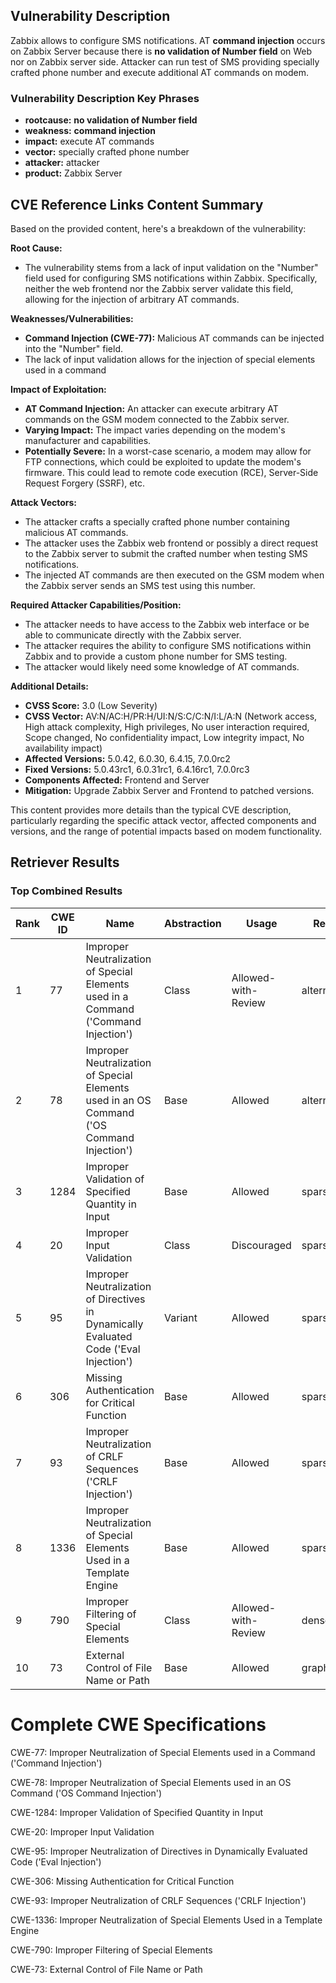 ## Vulnerability Description
Zabbix allows to configure SMS notifications. AT **command injection** occurs on Zabbix Server because there is **no validation of Number field** on Web nor on Zabbix server side. Attacker can run test of SMS providing specially crafted phone number and execute additional AT commands on modem.

### Vulnerability Description Key Phrases
- **rootcause:** **no validation of Number field**
- **weakness:** **command injection**
- **impact:** execute AT commands
- **vector:** specially crafted phone number
- **attacker:** attacker
- **product:** Zabbix Server

## CVE Reference Links Content Summary
Based on the provided content, here's a breakdown of the vulnerability:

**Root Cause:**
- The vulnerability stems from a lack of input validation on the "Number" field used for configuring SMS notifications within Zabbix. Specifically, neither the web frontend nor the Zabbix server validate this field, allowing for the injection of arbitrary AT commands.

**Weaknesses/Vulnerabilities:**
- **Command Injection (CWE-77):** Malicious AT commands can be injected into the "Number" field.
- The lack of input validation allows for the injection of special elements used in a command

**Impact of Exploitation:**
- **AT Command Injection:** An attacker can execute arbitrary AT commands on the GSM modem connected to the Zabbix server.
- **Varying Impact:** The impact varies depending on the modem's manufacturer and capabilities.
- **Potentially Severe:** In a worst-case scenario, a modem may allow for FTP connections, which could be exploited to update the modem's firmware. This could lead to remote code execution (RCE), Server-Side Request Forgery (SSRF), etc.

**Attack Vectors:**
- The attacker crafts a specially crafted phone number containing malicious AT commands.
- The attacker uses the Zabbix web frontend or possibly a direct request to the Zabbix server to submit the crafted number when testing SMS notifications.
- The injected AT commands are then executed on the GSM modem when the Zabbix server sends an SMS test using this number.

**Required Attacker Capabilities/Position:**
- The attacker needs to have access to the Zabbix web interface or be able to communicate directly with the Zabbix server.
- The attacker requires the ability to configure SMS notifications within Zabbix and to provide a custom phone number for SMS testing.
- The attacker would likely need some knowledge of AT commands.

**Additional Details:**
- **CVSS Score:** 3.0 (Low Severity)
- **CVSS Vector:** AV:N/AC:H/PR:H/UI:N/S:C/C:N/I:L/A:N (Network access, High attack complexity, High privileges, No user interaction required, Scope changed, No confidentiality impact, Low integrity impact, No availability impact)
- **Affected Versions:** 5.0.42, 6.0.30, 6.4.15, 7.0.0rc2
- **Fixed Versions:** 5.0.43rc1, 6.0.31rc1, 6.4.16rc1, 7.0.0rc3
- **Components Affected:** Frontend and Server
- **Mitigation:** Upgrade Zabbix Server and Frontend to patched versions.

This content provides more details than the typical CVE description, particularly regarding the specific attack vector, affected components and versions, and the range of potential impacts based on modem functionality.

## Retriever Results

### Top Combined Results

| Rank | CWE ID | Name | Abstraction | Usage  | Retrievers | Individual Scores |
|------|--------|------|-------------|-------|------------|-------------------|
| 1 | 77 | Improper Neutralization of Special Elements used in a Command ('Command Injection') | Class | Allowed-with-Review | alternate_terms | 1.000 |
| 2 | 78 | Improper Neutralization of Special Elements used in an OS Command ('OS Command Injection') | Base | Allowed | alternate_terms | 0.700 |
| 3 | 1284 | Improper Validation of Specified Quantity in Input | Base | Allowed | sparse | 0.244 |
| 4 | 20 | Improper Input Validation | Class | Discouraged | sparse | 0.243 |
| 5 | 95 | Improper Neutralization of Directives in Dynamically Evaluated Code ('Eval Injection') | Variant | Allowed | sparse | 0.229 |
| 6 | 306 | Missing Authentication for Critical Function | Base | Allowed | sparse | 0.228 |
| 7 | 93 | Improper Neutralization of CRLF Sequences ('CRLF Injection') | Base | Allowed | sparse | 0.227 |
| 8 | 1336 | Improper Neutralization of Special Elements Used in a Template Engine | Base | Allowed | sparse | 0.225 |
| 9 | 790 | Improper Filtering of Special Elements | Class | Allowed-with-Review | dense | 0.402 |
| 10 | 73 | External Control of File Name or Path | Base | Allowed | graph | 0.002 |



# Complete CWE Specifications

CWE-77: Improper Neutralization of Special Elements used in a Command ('Command Injection')

CWE-78: Improper Neutralization of Special Elements used in an OS Command ('OS Command Injection')

CWE-1284: Improper Validation of Specified Quantity in Input

CWE-20: Improper Input Validation

CWE-95: Improper Neutralization of Directives in Dynamically Evaluated Code ('Eval Injection')

CWE-306: Missing Authentication for Critical Function

CWE-93: Improper Neutralization of CRLF Sequences ('CRLF Injection')

CWE-1336: Improper Neutralization of Special Elements Used in a Template Engine

CWE-790: Improper Filtering of Special Elements

CWE-73: External Control of File Name or Path